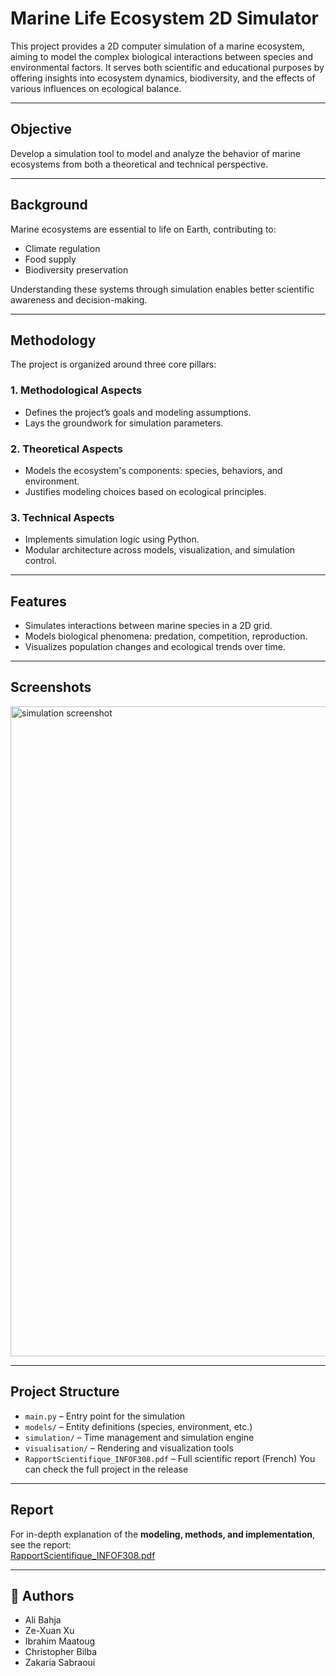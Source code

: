 # Marine Life Ecosystem 2D Simulator

This project provides a 2D computer simulation of a marine ecosystem, aiming to model the complex biological interactions between species and environmental factors. It serves both scientific and educational purposes by offering insights into ecosystem dynamics, biodiversity, and the effects of various influences on ecological balance.

---

## Objective

Develop a simulation tool to model and analyze the behavior of marine ecosystems from both a theoretical and technical perspective.

---

## Background

Marine ecosystems are essential to life on Earth, contributing to:
- Climate regulation  
- Food supply  
- Biodiversity preservation  

Understanding these systems through simulation enables better scientific awareness and decision-making.

---

## Methodology

The project is organized around three core pillars:

### 1. Methodological Aspects
- Defines the project’s goals and modeling assumptions.
- Lays the groundwork for simulation parameters.

### 2. Theoretical Aspects
- Models the ecosystem's components: species, behaviors, and environment.
- Justifies modeling choices based on ecological principles.

### 3. Technical Aspects
- Implements simulation logic using Python.
- Modular architecture across models, visualization, and simulation control.

---

## Features

- Simulates interactions between marine species in a 2D grid.  
- Models biological phenomena: predation, competition, reproduction.  
- Visualizes population changes and ecological trends over time.

---

## Screenshots

<img width="1912" height="1040" alt="simulation screenshot" src="https://github.com/user-attachments/assets/bef60586-e954-4321-9ed4-9cb70fa9dd63" />


---

## Project Structure

- `main.py` – Entry point for the simulation  
- `models/` – Entity definitions (species, environment, etc.)  
- `simulation/` – Time management and simulation engine  
- `visualisation/` – Rendering and visualization tools  
- `RapportScientifique_INFOF308.pdf` – Full scientific report (French)
You can check the full project in the release

---

## Report

For in-depth explanation of the **modeling, methods, and implementation**, see the report:  
[RapportScientifique_INFOF308.pdf](./RapportScientifique_INFOF308.pdf)

---

## 👥 Authors

- Ali Bahja  
- Ze-Xuan Xu  
- Ibrahim Maatoug  
- Christopher Bilba  
- Zakaria Sabraoui  


